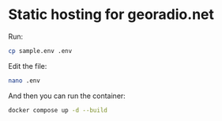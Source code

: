 # Static hosting for georadio.net

Run:

```sh
cp sample.env .env
```

Edit the file:

```sh
nano .env
```

And then you can run the container:

```sh
docker compose up -d --build
```
